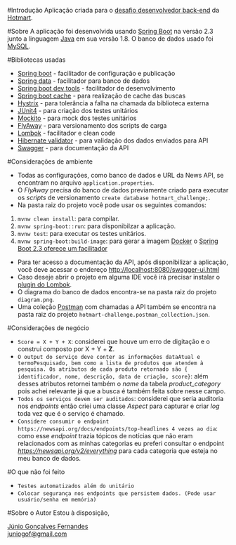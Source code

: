#Introdução
Aplicação criada para o [desafio desenvolvedor back-end](https://github.com/Hotmart-Org/hotmart-challenge/tree/master/back-end) da [Hotmart](http://www.hotmart.com).

#Sobre
A aplicação foi desenvolvida usando [Spring Boot](https://spring.io/projects/spring-boot) na versão 2.3 junto a linguagem [Java](https://java.com/) em sua versão 1.8. O banco de dados usado foi [MySQL](https://www.mysql.com/).

#Bibliotecas usadas
- [Spring boot](https://spring.io/projects/spring-boot) - facilitador de configuração e publicação
- [Spring data](https://spring.io/projects/spring-data) - facilitador para banco de dados
- [Spring boot dev tools](https://docs.spring.io/spring-boot/docs/1.5.16.RELEASE/reference/html/using-boot-devtools.html) - facilitador de desenvolvimento
- [Spring boot cache](https://docs.spring.io/spring-boot/docs/2.1.6.RELEASE/reference/html/boot-features-caching.html) - para realização de cache das buscas
- [Hystrix](https://spring.io/guides/gs/circuit-breaker/) - para tolerância a falha na chamada da biblioteca externa
- [JUnit4](https://junit.org/junit4/) - para criação dos testes unitários
- [Mockito](https://site.mockito.org/) - para mock dos testes unitários
- [FlyAway](https://flywaydb.org/) - para versionamento dos scripts de carga
- [Lombok](https://projectlombok.org/) - facilitador e clean code
- [Hibernate validator](https://hibernate.org/validator/documentation/getting-started/) - para validação dos dados enviados para API
- [Swagger](https://swagger.io/) - para documentação da API

#Considerações de ambiente
- Todas as configurações, como banco de dados e URL da News API, se encontram no arquivo `application.properties`.
- O *FlyAway* precisa do banco de dados previamente criado para executar os *scripts* de versionamento `create database hotmart_challenge;`. 
- Na pasta raiz do projeto você pode usar os seguintes comandos:  
1) `mvnw clean install`: para compilar.  
2) `mvnw spring-boot::run`: para disponibilzar a aplicação.  
3) `mvnw test`: para executar os testes unitários.  
4) `mvnw spring-boot:build-image`: para gerar a imagem [Docker](https://www.docker.com/) o [Spring Boot 2.3 oferece um facilitador](https://spring.io/guides/gs/spring-boot-docker/)  
- Para ter acesso a documentação da API, após disponibilizar a aplicação, você deve acessar o endereço [http://localhost:8080/swagger-ui.html](http://localhost:8080/swagger-ui.html)
- Caso deseje abrir o projeto em alguma IDE você irá precisar instalar o [plugin do Lombok](https://projectlombok.org/setup/eclipse).
- O diagrama do banco de dados encontra-se na pasta raiz do projeto `diagram.png`.
- Uma coleção [Postman](https://www.postman.com/) com chamadas a API também se encontra na pasta raiz do projeto `hotmart-challenge.postman_collection.json`.

#Considerações de negócio
- `Score = X + Y + X`: considerei que houve um erro de digitação e o construi composto por X + Y + **Z**.
- `O output do serviço deve conter as informações dataAtual e termoPesquisado, bem como a lista de produtos que atendem à pesquisa. Os atributos de cada produto retornado são { identificador, nome, descrição, data de criação, score}`: além desses atributos retornei também o *name* da tabela *product_category* pois achei relevante já que a busca é também feita sobre nesse campo.
- `Todos os serviços devem ser auditados`: considerei que seria auditoria nos *endpoints* então criei uma classe *Aspect* para capturar e criar *log* toda vez que é o serviço é chamado.
- `Considere consumir o endpoint https://newsapi.org/docs/endpoints/top-headlines 4 vezes ao dia`: como esse *endpoint* trazia tópicos de notícias que não eram relacionados com as minhas categorias eu preferi consultar o endpoint *https://newsapi.org/v2/everything* para cada categoria que esteja no meu banco de dados.

#O que não foi feito
- `Testes automatizados além do unitário`
- `Colocar segurança nos endpoints que persistem dados. (Pode usar usuário/senha em memória)`

#Sobre o Autor
Estou à disposição,  

[Júnio Gonçalves Fernandes](https://www.linkedin.com/in/juniogof/)  
[juniogof@gmail.com](mailto:juniogof@gmail.com)